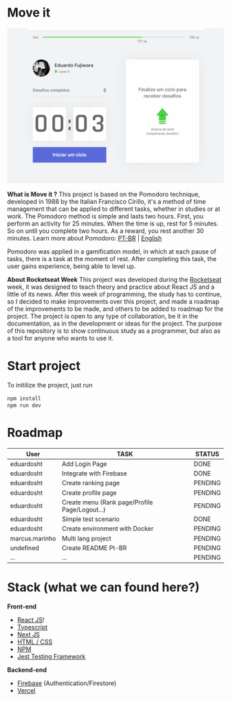 # Move it
![Alt Text](https://github.com/eduardosht/moveit-next/blob/main/public/application.gif?raw=true)

**What is Move it ?**
This project is based on the Pomodoro technique, developed in 1988 by the Italian Francisco Cirillo, it's a method of time management that can be applied to different tasks, whether in studies or at work.
The Pomodoro method is simple and lasts two hours. First, you perform an activity for 25 minutes. When the time is up, rest for 5 minutes. So on until you complete two hours. As a reward, you rest another 30 minutes.
Learn more about Pomodoro: [PT-BR](https://pt.wikipedia.org/wiki/T%C3%A9cnica_pomodoro) | [English](https://en.wikipedia.org/wiki/Pomodoro_Technique)

Pomodoro was applied in a gamification model, in which at each pause of tasks, there is a task at the moment of rest. After completing this task, the user gains experience, being able to level up.


**About Rocketseat Week**
This project was developed during the [Rocketseat](https://rocketseat.com.br/) week, it was designed to teach theory and practice about React JS and a little of its news.
After this week of programming, the study has to continue, so I decided to make improvements over this project, and made a roadmap of the improvements to be made, and others to be added to roadmap for the project.
The project is open to any type of collaboration, be it in the documentation, as in the development or ideas for the project.
The purpose of this repository is to show continuous study as a programmer, but also as a tool for anyone who wants to use it.

# Start project
To initilize the project, just run

    npm install
    npm run dev


# Roadmap

|User                |TASK                          |STATUS                         |
|----------------|-------------------------------|-----------------------------|
|eduardosht|Add Login Page|DONE|
|eduardosht|Integrate with Firebase|DONE|
|eduardosht|Create ranking page|PENDING|
|eduardosht|Create profile page|PENDING|
|eduardosht|Create menu (Rank page/Profile Page/Logout...)|PENDING|
|eduardosht|Simple test scenario|DONE|
|eduardosht|Create environment with Docker|PENDING|
|marcus.marinho|Multi lang project|PENDING|
|undefined|Create README Pt-BR|PENDING|
|...|...|PENDING|

# Stack (what we can found here?)

**Front-end**
 - [React JS](https://pt-br.reactjs.org/)!
 - [Typescript](https://www.typescriptlang.org/)
 - [Next JS](https://nextjs.org/)
 - [HTML / CSS](https://www.w3schools.com/)
 - [NPM](https://www.npmjs.com/)
 - [Jest Testing Framework](https://jestjs.io/)

**Backend-end**
 - [Firebase](https://firebase.google.com/?hl=pt-br) (Authentication/Firestore)
 - [Vercel](https://vercel.com/docs) 
